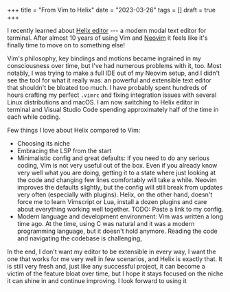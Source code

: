 +++
title = "From Vim to Helix"
date = "2023-03-26"
tags = []
draft = true
+++

I recently learned about [Helix editor](https://helix-editor.com/) --- a modern
modal text editor for terminal. After almost 10 years of using Vim and
[Neovim](https://neovim.io/) it feels like it's finally time to move on to
something else!

Vim's philosophy, key bindings and motions became ingrained in my consciousness
over time, but I've had numerous problems with it, too. Most notably, I was
trying to make a full IDE out of my Neovim setup, and I didn't see the tool for
what it really was: an powerful and extensible text editor that shouldn't be
bloated too much. I have probably spent hundreds of hours crafting my perfect
`.vimrc` and fixing integration issues with several Linux distributions and
macOS. I am now switching to Helix editor in terminal and Visual Studio Code
spending approximately half of the time in each while coding.

Few things I love about Helix compared to Vim:

- Choosing its niche
- Embracing the LSP from the start
- Minimalistic config and great defaults: if you need to do any serious coding,
  Vim is not very useful out of the box. Even if you already know very well what
  you are doing, getting it to a state where just looking at the code and
  changing few lines comfortably will take a while. Neovim improves the defaults
  slightly, but the config will still break from updates very often (especially
  with plugins). Helix, on the other hand, doesn't force me to learn Vimscript
  or Lua, install a dozen plugins and care about everything working well
  together.
TODO: Paste a link to my config.
- Modern language and development environment: Vim was written a long time ago.
  At the time, using C was natural and it was a modern programming language, but
  it doesn't hold anymore. Reading the code and navigating the codebase is
  challenging,

In the end, I don't want my editor to be extensible in every way, I want the one
that works for me very well in few scenarios, and Helix is exactly that. It is
still very fresh and, just like any successful project, it can become a victim
of the feature bloat over time, but I hope it stays focused on the niche it can
shine in and continue improving. I look forward to using it
